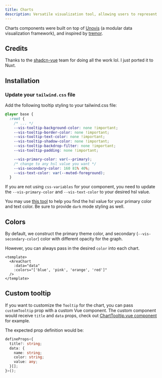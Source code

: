 ```yaml
---
title: Charts
description: Versatile visualization tool, allowing users to represent data using various types of charts for effective analysis.
---
```


Charts components were built on top of [Unovis](https://unovis.dev/) (a modular data visualization framework), and inspired by [tremor](https://www.tremor.so/).

## Credits

Thanks to the [shadcn-vue](https://www.shadcn-vue.com/) team for doing all the work lol. I just ported it to Nuxt.

## Installation

### Update your `tailwind.css` file

Add the following tooltip styling to your tailwind.css file:

```css
@layer base {
  :root {
    /* ... */
    --vis-tooltip-background-color: none !important;
    --vis-tooltip-border-color: none !important;
    --vis-tooltip-text-color: none !important;
    --vis-tooltip-shadow-color: none !important;
    --vis-tooltip-backdrop-filter: none !important;
    --vis-tooltip-padding: none !important;

    --vis-primary-color: var(--primary);
    /* change to any hsl value you want */
    --vis-secondary-color: 160 81% 40%;
    --vis-text-color: var(--muted-foreground);
  }
```

If you are not using `css-variables` for your component, you need to update the `--vis-primary-color` and `--vis-text-color` to your desired hsl value.

You may use [this tool](https://redpixelthemes.com/blog/tailwindcss-colors-different-formats/) to help you find the hsl value for your primary color and text color. Be sure to provide `dark` mode styling as well.

## Colors

By default, we construct the primary theme color, and secondary (`--vis-secondary-color`) color with different opacity for the graph.

However, you can always pass in the desired `color` into each chart.

```vue-html
<template>
  <AreaChart
    :data="data"
    :colors="['blue', 'pink', 'orange', 'red']"
  />
</template>
```

## Custom tooltip

If you want to customize the `Tooltip` for the chart, you can pass `customTooltip` prop with a custom Vue component.
The custom component would receive `title` and `data` props, check out [ChartTooltip.vue component](https://github.com/radix-vue/shadcn-vue/tree/dev/apps/www/src/lib/registry/default/ui/chart/ChartTooltip.vue) for example.

The expected prop definition would be:

```ts
defineProps<{
  title?: string;
  data: {
    name: string;
    color: string;
    value: any;
  }[];
}>();
```
